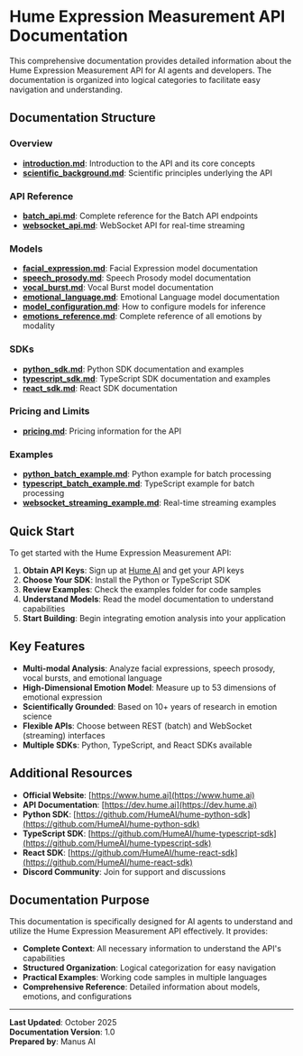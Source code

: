 # Hume Expression Measurement API Documentation

This comprehensive documentation provides detailed information about the Hume Expression Measurement API for AI agents and developers. The documentation is organized into logical categories to facilitate easy navigation and understanding.

## Documentation Structure

### Overview
- **[introduction.md](overview/introduction.md)**: Introduction to the API and its core concepts
- **[scientific_background.md](overview/scientific_background.md)**: Scientific principles underlying the API

### API Reference
- **[batch_api.md](api-reference/batch_api.md)**: Complete reference for the Batch API endpoints
- **[websocket_api.md](api-reference/websocket_api.md)**: WebSocket API for real-time streaming

### Models
- **[facial_expression.md](models/facial_expression.md)**: Facial Expression model documentation
- **[speech_prosody.md](models/speech_prosody.md)**: Speech Prosody model documentation
- **[vocal_burst.md](models/vocal_burst.md)**: Vocal Burst model documentation
- **[emotional_language.md](models/emotional_language.md)**: Emotional Language model documentation
- **[model_configuration.md](models/model_configuration.md)**: How to configure models for inference
- **[emotions_reference.md](models/emotions_reference.md)**: Complete reference of all emotions by modality

### SDKs
- **[python_sdk.md](sdks/python_sdk.md)**: Python SDK documentation and examples
- **[typescript_sdk.md](sdks/typescript_sdk.md)**: TypeScript SDK documentation and examples
- **[react_sdk.md](sdks/react_sdk.md)**: React SDK documentation

### Pricing and Limits
- **[pricing.md](pricing-and-limits/pricing.md)**: Pricing information for the API

### Examples
- **[python_batch_example.md](examples/python_batch_example.md)**: Python example for batch processing
- **[typescript_batch_example.md](examples/typescript_batch_example.md)**: TypeScript example for batch processing
- **[websocket_streaming_example.md](examples/websocket_streaming_example.md)**: Real-time streaming examples

## Quick Start

To get started with the Hume Expression Measurement API:

1. **Obtain API Keys**: Sign up at [Hume AI](https://www.hume.ai) and get your API keys
2. **Choose Your SDK**: Install the Python or TypeScript SDK
3. **Review Examples**: Check the examples folder for code samples
4. **Understand Models**: Read the model documentation to understand capabilities
5. **Start Building**: Begin integrating emotion analysis into your application

## Key Features

- **Multi-modal Analysis**: Analyze facial expressions, speech prosody, vocal bursts, and emotional language
- **High-Dimensional Emotion Model**: Measure up to 53 dimensions of emotional expression
- **Scientifically Grounded**: Based on 10+ years of research in emotion science
- **Flexible APIs**: Choose between REST (batch) and WebSocket (streaming) interfaces
- **Multiple SDKs**: Python, TypeScript, and React SDKs available

## Additional Resources

- **Official Website**: [https://www.hume.ai](https://www.hume.ai)
- **API Documentation**: [https://dev.hume.ai](https://dev.hume.ai)
- **Python SDK**: [https://github.com/HumeAI/hume-python-sdk](https://github.com/HumeAI/hume-python-sdk)
- **TypeScript SDK**: [https://github.com/HumeAI/hume-typescript-sdk](https://github.com/HumeAI/hume-typescript-sdk)
- **React SDK**: [https://github.com/HumeAI/hume-react-sdk](https://github.com/HumeAI/hume-react-sdk)
- **Discord Community**: Join for support and discussions

## Documentation Purpose

This documentation is specifically designed for AI agents to understand and utilize the Hume Expression Measurement API effectively. It provides:

- **Complete Context**: All necessary information to understand the API's capabilities
- **Structured Organization**: Logical categorization for easy navigation
- **Practical Examples**: Working code samples in multiple languages
- **Comprehensive Reference**: Detailed information about models, emotions, and configurations

---

**Last Updated**: October 2025  
**Documentation Version**: 1.0  
**Prepared by**: Manus AI
